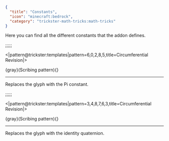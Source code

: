 ```json
{
  "title": "Constants",
  "icon": "minecraft:bedrock",
  "category": "trickster-math-tricks:math-tricks"
}
```

Here you can find all the different constants that the addon defines.

;;;;;

<|pattern@trickster:templates|pattern=6\,0\,2\,8\,5,title=Circumferential Revision|>

{gray}(Scribing pattern){}

---

Replaces the glyph with the Pi constant.

;;;;;

<|pattern@trickster:templates|pattern=3\,4\,8\,7\,6\,3,title=Circumferential Revision|>

{gray}(Scribing pattern){}

---

Replaces the glyph with the identity quaternion.